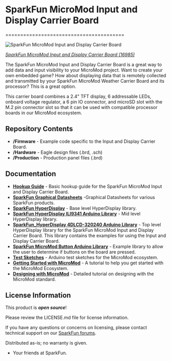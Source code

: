# SparkFun MicroMod Input and Display Carrier Board
========================================

![SparkFun MicroMod Input and Display Carrier Board](https://cdn.sparkfun.com/assets/parts/1/5/9/2/2/16985-SparkFun_MicroMod_Input_and_Display_Carrier_Board-01a.jpg)

[*SparkFun MicroMod Input and Display Carrier Board (16985)*](https://www.sparkfun.com/products/16985)

The SparkFun MicroMod Input and Display Carrier Board is a great way to add data and input visibility to your MicroMod project. Want to create your own embedded game? How about displaying data that is remotely collected and transmitted by your SparkFun MicroMod Weather Carrier Board and its processor? This is a great option. 

This carrier board combines a 2.4" TFT display, 6 addressable LEDs, onboard voltage regulator, a 6 pin IO connector, and microSD slot with the M.2 pin connector slot so that it can be used with compatible processor boards in our MicroMod ecosystem. 

Repository Contents
-------------------
* **/Firmware** - Example code specific to the Input and Display Carrier Board.
* **/Hardware** - Eagle design files (.brd, .sch)
* **/Production** - Production panel files (.brd)

Documentation
--------------
* **[Hookup Guide](https://learn.sparkfun.com/tutorials/sparkfun-micromod-input-and-display-carrier-board-hookup-guide)** - Basic hookup guide for the SparkFun MicroMod Input and Display Carrier Board.
* **[SparkFun Graphical Datasheets](https://github.com/sparkfun/Graphical_Datasheets)** -Graphical Datasheets for various SparkFun products.
* **[SparkFun HyperDisplay](https://github.com/sparkfun/SparkFun_HyperDisplay/archive/master.zip)** - Base level HyperDisplay library.
* **[SparkFun HyperDisplay ILI9341 Arduino Library](https://github.com/sparkfun/HyperDisplay_ILI9341_ArduinoLibrary/archive/master.zip)** - Mid level HyperDisplay library.
* **[SparkFun_HyperDisplay 4DLCD-320240 Arduino Library](https://github.com/sparkfun/HyperDisplay_4DLCD-320240_ArduinoLibrary/archive/master.zip)** -  Top level HyperDisplay library for the SparkFun MicroMod Input and Display Carrier Board. This library contains the examples for using the Input and Display Carrier Board.
* **[SparkFun MicroMod Button Arduino Library](https://github.com/sparkfun/SparkFun_MicroMod_Button_Arduino_Library)** - Example library to allow the user to determine if buttons on the board are pressed.  
* **[Test Sketches](https://github.com/sparkfun/MicroMod_Test_Sketches)** - Arduino test sketches for the MicroMod ecosystem.
* **[Getting Started with MicroMod](https://learn.sparkfun.com/tutorials/getting-started-with-micromod)** - A tutorial to help you get started with the MicroMod Ecosystem. 
* **[Designing with MicroMod](https://learn.sparkfun.com/tutorials/designing-with-micromod)** - Detailed tutorial on designing with the MicroMod standard. 




License Information
-------------------

This product is _**open source**_! 

Please review the LICENSE.md file for license information. 

If you have any questions or concerns on licensing, please contact technical support on our [SparkFun forums](https://forum.sparkfun.com/viewforum.php?f=152).

Distributed as-is; no warranty is given.

- Your friends at SparkFun.

_<COLLABORATION CREDIT>_

